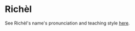 # Richèl

See Richèl's name's pronunciation
and teaching style [here](https://github.com/richelbilderbeek/teaching/tree/master/who_is_richel).
